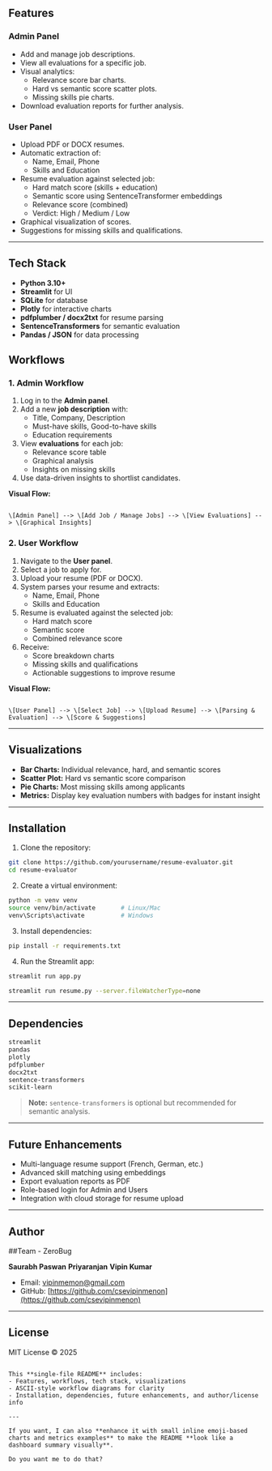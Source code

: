 ##  Features

### Admin Panel
- Add and manage job descriptions.
- View all evaluations for a specific job.
- Visual analytics:
  - Relevance score bar charts.
  - Hard vs semantic score scatter plots.
  - Missing skills pie charts.
- Download evaluation reports for further analysis.

### User Panel
- Upload PDF or DOCX resumes.
- Automatic extraction of:
  - Name, Email, Phone
  - Skills and Education
- Resume evaluation against selected job:
  - Hard match score (skills + education)
  - Semantic score using SentenceTransformer embeddings
  - Relevance score (combined)
  - Verdict: High / Medium / Low
- Graphical visualization of scores.
- Suggestions for missing skills and qualifications.

---

##  Tech Stack

- **Python 3.10+**
- **Streamlit** for UI
- **SQLite** for database
- **Plotly** for interactive charts
- **pdfplumber / docx2txt** for resume parsing
- **SentenceTransformers** for semantic evaluation
- **Pandas / JSON** for data processing


##  Workflows

### 1. Admin Workflow
1. Log in to the **Admin panel**.
2. Add a new **job description** with:
   - Title, Company, Description
   - Must-have skills, Good-to-have skills
   - Education requirements
3. View **evaluations** for each job:
   - Relevance score table
   - Graphical analysis
   - Insights on missing skills
4. Use data-driven insights to shortlist candidates.

**Visual Flow:**
```

\[Admin Panel] --> \[Add Job / Manage Jobs] --> \[View Evaluations] --> \[Graphical Insights]

```

### 2. User Workflow
1. Navigate to the **User panel**.
2. Select a job to apply for.
3. Upload your resume (PDF or DOCX).
4. System parses your resume and extracts:
   - Name, Email, Phone
   - Skills and Education
5. Resume is evaluated against the selected job:
   - Hard match score
   - Semantic score
   - Combined relevance score
6. Receive:
   - Score breakdown charts
   - Missing skills and qualifications
   - Actionable suggestions to improve resume

**Visual Flow:**
```

\[User Panel] --> \[Select Job] --> \[Upload Resume] --> \[Parsing & Evaluation] --> \[Score & Suggestions]

````

---

##  Visualizations

- **Bar Charts:** Individual relevance, hard, and semantic scores
- **Scatter Plot:** Hard vs semantic score comparison
- **Pie Charts:** Most missing skills among applicants
- **Metrics:** Display key evaluation numbers with badges for instant insight

---

##  Installation

1. Clone the repository:

```bash
git clone https://github.com/yourusername/resume-evaluator.git
cd resume-evaluator
````

2. Create a virtual environment:

```bash
python -m venv venv
source venv/bin/activate       # Linux/Mac
venv\Scripts\activate          # Windows
```

3. Install dependencies:

```bash
pip install -r requirements.txt
```

4. Run the Streamlit app:

```bash
streamlit run app.py
```
```bash
streamlit run resume.py --server.fileWatcherType=none
```

---

##  Dependencies

```txt
streamlit
pandas
plotly
pdfplumber
docx2txt
sentence-transformers
scikit-learn
```

> **Note:** `sentence-transformers` is optional but recommended for semantic analysis.

---

##  Future Enhancements

* Multi-language resume support (French, German, etc.)
* Advanced skill matching using embeddings
* Export evaluation reports as PDF
* Role-based login for Admin and Users
* Integration with cloud storage for resume upload

---

##  Author

##Team - ZeroBug

**Saurabh Paswan**
**Priyaranjan**
**Vipin Kumar**

* Email: [vipinmemon@gmail.com](mailto:vipinmemon8123@gmail.com)
* GitHub: [https://github.com/csevipinmenon](https://github.com/csevipinmenon)

---

##  License

MIT License © 2025

```

This **single-file README** includes:  
- Features, workflows, tech stack, visualizations  
- ASCII-style workflow diagrams for clarity  
- Installation, dependencies, future enhancements, and author/license info  

---

If you want, I can also **enhance it with small inline emoji-based charts and metrics examples** to make the README **look like a dashboard summary visually**.  

Do you want me to do that?
```
